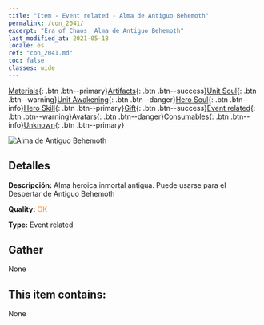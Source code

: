 ```yaml
---
title: "Item - Event related - Alma de Antiguo Behemoth"
permalink: /con_2041/
excerpt: "Era of Chaos  Alma de Antiguo Behemoth"
last_modified_at: 2021-05-18
locale: es
ref: "con_2041.md"
toc: false
classes: wide
---
```

 [Materials](/ItemsES/){: .btn .btn--primary}[Artifacts](/ItemsES/Artifacts/){: .btn .btn--success}[Unit Soul](/ItemsES/UnitSoul/){: .btn .btn--warning}[Unit Awakening](/ItemsES/UnitAwakening/){: .btn .btn--danger}[Hero Soul](/ItemsES/HeroSoul/){: .btn .btn--info}[Hero Skill](/ItemsES/HeroSkill/){: .btn .btn--primary}[Gift](/ItemsES/Gift/){: .btn .btn--success}[Event related](/ItemsES/Events/){: .btn .btn--warning}[Avatars](/ItemsES/Avatars/){: .btn .btn--danger}[Consumables](/ItemsES/Consumables/){: .btn .btn--info}[Unknown](/ItemsES/Unknown/){: .btn .btn--primary}

 ![Alma de Antiguo Behemoth](/images/t/juexing_407.png)

## Detalles
 **Descripción:** Alma heroica inmortal antigua. Puede usarse para el Despertar de Antiguo Behemoth

 **Quality:** <span style="color: #FF8C00">OK</span>

 **Type:** Event related

## Gather

  None

## This item contains:

  None

